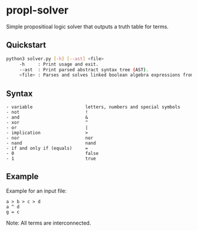 # propl-solver

Simple propositioal logic solver that outputs a truth table for terms.

## Quickstart

```sh
python3 solver.py [-h] [--ast] <file>
     -h     : Print usage and exit.
     --ast  : Print parsed abstract syntax tree (AST).
     <file> : Parses and solves linked boolean algebra expressions from each line of the specified file.
```

## Syntax

```
- variable                    letters, numbers and special symbols
- not                         !
- and                         &
- xor                         ^
- or                          |
- implication                 >
- nor                         nor
- nand                        nand
- if and only if (equals)     =
- 0                           false
- 1                           true
```

## Example

Example for an input file:
```
a > b > c > d
a ^ d
g = c
```
Note: All terms are interconnected.
